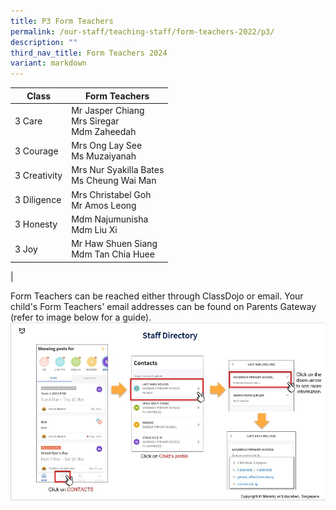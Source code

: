 ```yaml
---
title: P3 Form Teachers
permalink: /our-staff/teaching-staff/form-teachers-2022/p3/
description: ""
third_nav_title: Form Teachers 2024
variant: markdown
---
```

| Class| Form Teachers | 
| -------- | -------- |
| 3 Care | Mr Jasper Chiang <br> Mrs Siregar <br> Mdm Zaheedah |
| 3 Courage | Mrs Ong Lay See<br> Ms Muzaiyanah |
| 3 Creativity | Mrs Nur Syakilla Bates <br> Ms Cheung Wai Man  |
| 3 Diligence | Mrs Christabel Goh <br> Mr Amos Leong | 
| 3 Honesty | Mdm Najumunisha<br> Mdm Liu Xi | 
| 3 Joy | Mr Haw Shuen Siang<br> Mdm Tan Chia Huee | 
|

Form Teachers can be reached either through ClassDojo or email. Your child's Form Teachers' email addresses can be found on Parents Gateway (refer to image below for a guide).
![](/images/PG-contacts2.jpg)